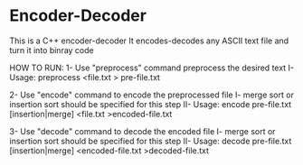 # Encoder-Decoder
This is a C++ encoder-decoder
It encodes-decodes any ASCII text file and turn it into binray code

HOW TO RUN:
1- Use "preprocess" command preprocess the desired text
  I- Usage: preprocess <file.txt > pre-file.txt

2- Use "encode" command to encode the preprocessed file
  I- merge sort or insertion sort should be specified for this step
  II- Usage: encode pre-file.txt [insertion|merge] <file.txt >encoded-file.txt
  
3- Use "decode" command to decode the encoded file
  I- merge sort or insertion sort should be specified for this step
  II- Usage: decode pre-file.txt [insertion|merge] <encoded-file.txt >decoded-file.txt
 

